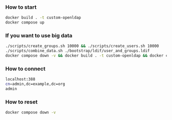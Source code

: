 ### How to start

```bash
docker build . -t custom-openldap
docker compose up
```

### If you want to use big data

```bash
./scripts/create_groups.sh 10000 && ./scripts/create_users.sh 10000
./scripts/combine_data.sh ./bootstrap/ldif/user_and_groups.ldif
docker compose down -v && docker build . -t custom-openldap && docker compose up
```

### How to connect

```bash
localhost:388
cn=admin,dc=example,dc=org 
admin
```

### How to reset

```bash
docker compose down -v
```
